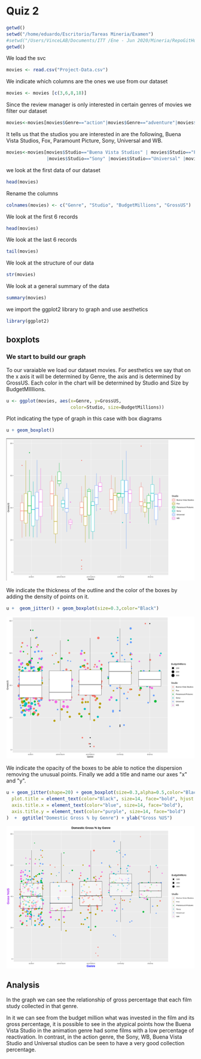 # Quiz 2

```R
getwd()
setwd("/home/eduardo/Escritorio/Tareas Mineria/Examen")
#setwd("/Users/VinceLAB/Documents/ITT /Ene - Jun 2020/Mineria/RepoGitHub/MineriaRepo/Unidad2/Evaluacion")
getwd()
```
 We load the svc
 ```R
movies <- read.csv("Project-Data.csv")
```
 We indicate which columns are the ones we use from our dataset
 ```R
movies <- movies [c(3,6,8,18)]
```
Since the review manager is only interested in certain genres of movies we filter our dataset
```R
movies<-movies[movies$Genre=="action"|movies$Genre=="adventure"|movies$Genre=="animation"|movies$Genre=="comedy"|movies$Genre=="drama",]
```

 It tells us that the studios you are interested in are the following, Buena Vista Studios, Fox, Paramount Picture, Sony, Universal and WB.

```R
movies<-movies[movies$Studio=="Buena Vista Studios" | movies$Studio=="Fox" | movies$Studio=="Paramount Pictures" 
               |movies$Studio=="Sony" |movies$Studio=="Universal" |movies$Studio=="WB",]
```

 we look at the first data of our dataset
 ```R
head(movies)
```
Rename the columns
```R
colnames(movies) <- c("Genre", "Studio", "BudgetMillions", "GrossUS")
```
We look at the first 6 records
```R
head(movies)
```
We look at the last 6 records
```R
tail(movies)
```
We look at the structure of our data
```R
str(movies)
```
We look at a general summary of the data
```R
summary(movies)
```


we import the ggplot2 library to graph and use aesthetics
```R
library(ggplot2)
```
## boxplots

### We start to build our graph


To our varaiable we load our dataset movies. For aesthetics we say that on the x axis it will be determined by Genre, the axis and is determined by GrossUS. Each color in the chart will be determined by Studio and Size by BudgetMIlllions.
```R
u <- ggplot(movies, aes(x=Genre, y=GrossUS,
                        color=Studio, size=BudgetMillions))
```

Plot indicating the type of graph in this case with box diagrams
```R
u + geom_boxplot()  
```
![plot1](p1.png)

We indicate the thickness of the outline and the color of the boxes by adding the density of points on it.
```R
u +  geom_jitter() + geom_boxplot(size=0.3,color="Black") 
```
![plot2](p2.png)

We indicate the opacity of the boxes to be able to notice the dispersion removing the unusual points. Finally we add a title and name our axes "x" and "y".

```R
u + geom_jitter(shape=20) + geom_boxplot(size=0.3,alpha=0.5,color="Black",outlier.shape = NA)+ theme(
  plot.title = element_text(color="Black", size=14, face="bold", hjust = 0.5),
  axis.title.x = element_text(color="blue", size=14, face="bold"),
  axis.title.y = element_text(color="purple", size=14, face="bold")
)  +  ggtitle("Domestic Gross % by Genre") + ylab("Gross %US") 
```

![plot3](p3.png)

## Analysis

In the graph we can see the relationship of gross percentage that each film study collected in that genre.

In it we can see from the budget million what was invested in the film and its gross percentage, it is possible to see in the atypical points how the Buena Vista Studio in the animation genre had some films with a low percentage of reactivation. In contrast, in the action genre, the Sony, WB, Buena Vista Studio and Universal studios can be seen to have a very good collection percentage.